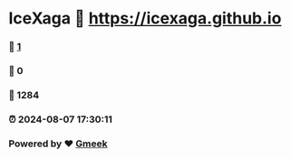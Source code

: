 # IceXaga :link: https://icexaga.github.io 
### :page_facing_up: [1](https://icexaga.github.io/tag.html) 
### :speech_balloon: 0 
### :hibiscus: 1284 
### :alarm_clock: 2024-08-07 17:30:11 
### Powered by :heart: [Gmeek](https://github.com/Meekdai/Gmeek)
